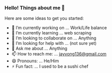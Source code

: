 ### Hello! Things about me 👋



Here are some ideas to get you started:

- 🔭 I’m currently working on ... Work/Life balance
- 🌱 I’m currently learning ... web scraping  
- 👯 I’m looking to collaborate on ... Anything
- 🤔 I’m looking for help with ... (not sure yet)
- 💬 Ask me about ... Anything
- 📫 How to reach me: ... jayvong136@gmail.com
- 😄 Pronouns: ... He/Him
- ⚡ Fun fact: ... I used to be a sushi chef 

